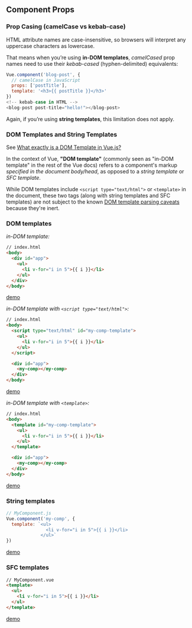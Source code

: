 ## Component Props

### Prop Casing (camelCase vs kebab-case)

HTML attribute names are case-insensitive, so browsers will interpret any uppercase characters as lowercase. 

That means when you’re using **in-DOM templates**, *camelCased* prop names need to use their *kebab-cased* (hyphen-delimited) equivalents:

```js 
Vue.component('blog-post', {
  // camelCase in JavaScript
  props: ['postTitle'],
  template: '<h3>{{ postTitle }}</h3>'
})
<!-- kebab-case in HTML -->
<blog-post post-title="hello!"></blog-post>
```

Again, if you’re using **string templates**, this limitation does not apply.

### DOM Templates and String Templates

See [What exactly is a DOM Template in Vue.js?](https://stackoverflow.com/questions/68578348/what-exactly-is-a-dom-template-in-vue-js)

In the context of Vue, **"DOM template"** (commonly seen as "in-DOM template" in the rest of the Vue docs) refers to a component's markup *specified in the document body/head*, as opposed to a *string template* or *SFC template*.

While DOM templates include `<script type="text/html">` or `<template>` in the document, these two tags (along with string templates and SFC templates) are not subject to the known [DOM template parsing caveats](https://v3.vuejs.org/guide/component-basics.html#dom-template-parsing-caveats) because they're inert.

### DOM templates

*in-DOM template:*

```html
// index.html
<body>
  <div id="app">
    <ul>
      <li v-for="i in 5">{{ i }}</li>
    </ul>
  </div>
</body>
```

[demo](https://codepen.io/tony19/pen/PomePZJ)

*in-DOM template with `<script type="text/html">`:*

```html
// index.html
<body>
  <script type="text/html" id="my-comp-template">
    <ul>
      <li v-for="i in 5">{{ i }}</li>
    </ul>
  </script>

  <div id="app">
    <my-comp></my-comp>
  </div>
</body>
```

[demo](https://codepen.io/tony19/pen/NWjMGWy?editors=1010)

*in-DOM template with `<template>`:*

```html
// index.html
<body>
  <template id="my-comp-template">
    <ul>
      <li v-for="i in 5">{{ i }}</li>
    </ul>
  </template>

  <div id="app">
    <my-comp></my-comp>
  </div>
</body>
```

[demo](https://codepen.io/tony19/pen/BaRxoaw?editors=1010)

### String templates

```js
// MyComponent.js
Vue.component('my-comp', {
  template: `<ul>
               <li v-for="i in 5">{{ i }}</li>
             </ul>`
})
```

[demo](https://codepen.io/tony19/pen/zYwjvKO?editors=1010)

### SFC templates

```html
// MyComponent.vue
<template>
  <ul>
    <li v-for="i in 5">{{ i }}</li>
  </ul>
</template>
```

[demo](https://codepen.io/tony19/pen/PomePGO)